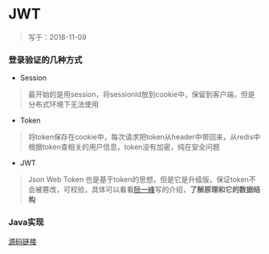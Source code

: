 # JWT
> 写于：2018-11-09

### 登录验证的几种方式

- Session
> 最开始的是用session，将sessionId放到cookie中，保留到客户端，但是分布式环境下无法使用

- Token
> 将token保存在cookie中，每次请求把token从header中带回来，从redis中根据token查相关的用户信息，token没有加密，纯在安全问题

- JWT
> Json Web Token 也是基于token的思想，但是它是升级版，保证token不会被篡改，可校验，具体可以看看[阮一峰](http://www.ruanyifeng.com/blog/2018/07/json_web_token-tutorial.html)写的介绍，**了解原理和它的数据结构**

### Java实现
[源码链接](https://github.com/liueleven/java-jwt)
